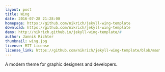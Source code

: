 ```yaml
---
layout: post
title: Wing
date: 2016-07-28 21:28:00
homepage: https://github.com/nikrich/jekyll-wing-template
download: https://github.com/nikrich/jekyll-wing-template
demo: http://nikrich.github.io/jekyll-wing-template/#
author: Jannik Richter
thumbnail: wing.jpg
license: MIT License
license_link: https://github.com/nikrich/jekyll-wing-template/blob/master/LICENSE
---
```


A modern theme for graphic designers and developers.
